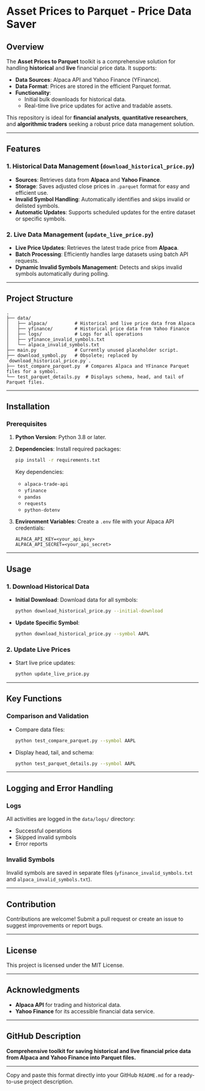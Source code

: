 # Asset Prices to Parquet - Price Data Saver

## Overview
The **Asset Prices to Parquet** toolkit is a comprehensive solution for handling **historical** and **live** financial price data. It supports:

- **Data Sources**: Alpaca API and Yahoo Finance (YFinance).
- **Data Format**: Prices are stored in the efficient Parquet format.
- **Functionality**:
  - Initial bulk downloads for historical data.
  - Real-time live price updates for active and tradable assets.

This repository is ideal for **financial analysts**, **quantitative researchers**, and **algorithmic traders** seeking a robust price data management solution.

---

## Features

### 1. Historical Data Management (`download_historical_price.py`)
- **Sources**: Retrieves data from **Alpaca** and **Yahoo Finance**.
- **Storage**: Saves adjusted close prices in `.parquet` format for easy and efficient use.
- **Invalid Symbol Handling**: Automatically identifies and skips invalid or delisted symbols.
- **Automatic Updates**: Supports scheduled updates for the entire dataset or specific symbols.

### 2. Live Data Management (`update_live_price.py`)
- **Live Price Updates**: Retrieves the latest trade price from **Alpaca**.
- **Batch Processing**: Efficiently handles large datasets using batch API requests.
- **Dynamic Invalid Symbols Management**: Detects and skips invalid symbols automatically during polling.

---

## Project Structure

```
.
├── data/
│   ├── alpaca/          # Historical and live price data from Alpaca
│   ├── yfinance/        # Historical price data from Yahoo Finance
│   ├── logs/            # Logs for all operations
│   ├── yfinance_invalid_symbols.txt
│   └── alpaca_invalid_symbols.txt
├── main.py              # Currently unused placeholder script.
├── download_symbol.py   # Obsolete; replaced by `download_historical_price.py`.
├── test_compare_parquet.py  # Compares Alpaca and YFinance Parquet files for a symbol.
└── test_parquet_details.py  # Displays schema, head, and tail of Parquet files.
```

---

## Installation

### Prerequisites

1. **Python Version**: Python 3.8 or later.

2. **Dependencies**: Install required packages:

   ```bash
   pip install -r requirements.txt
   ```

   Key dependencies:
   - `alpaca-trade-api`
   - `yfinance`
   - `pandas`
   - `requests`
   - `python-dotenv`

3. **Environment Variables**:
   Create a `.env` file with your Alpaca API credentials:

   ```
   ALPACA_API_KEY=<your_api_key>
   ALPACA_API_SECRET=<your_api_secret>
   ```

---

## Usage

### 1. Download Historical Data

- **Initial Download**: Download data for all symbols:
  ```bash
  python download_historical_price.py --initial-download
  ```
- **Update Specific Symbol**:
  ```bash
  python download_historical_price.py --symbol AAPL
  ```

### 2. Update Live Prices

- Start live price updates:
  ```bash
  python update_live_price.py
  ```

---

## Key Functions

### Comparison and Validation

- Compare data files:
  ```bash
  python test_compare_parquet.py --symbol AAPL
  ```
- Display head, tail, and schema:
  ```bash
  python test_parquet_details.py --symbol AAPL
  ```

---

## Logging and Error Handling

### Logs

All activities are logged in the `data/logs/` directory:

- Successful operations
- Skipped invalid symbols
- Error reports

### Invalid Symbols

Invalid symbols are saved in separate files (`yfinance_invalid_symbols.txt` and `alpaca_invalid_symbols.txt`).

---

## Contribution

Contributions are welcome! Submit a pull request or create an issue to suggest improvements or report bugs.

---

## License

This project is licensed under the MIT License.

---

## Acknowledgments

- **Alpaca API** for trading and historical data.
- **Yahoo Finance** for its accessible financial data service.

---

## GitHub Description

**Comprehensive toolkit for saving historical and live financial price data from Alpaca and Yahoo Finance into Parquet files.**

---

Copy and paste this format directly into your GitHub `README.md` for a ready-to-use project description.

